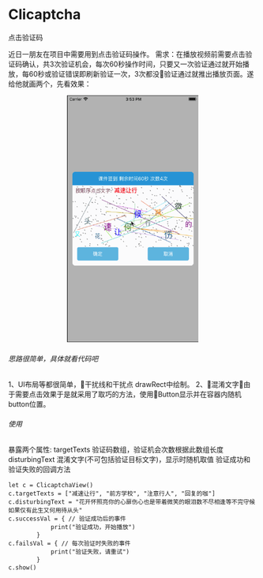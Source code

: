 # Clicaptcha
点击验证码

近日一朋友在项目中需要用到点击验证码操作。
需求：在播放视频前需要点击验证码确认，共3次验证机会，每次60秒操作时间，只要又一次验证通过就开始播放，每60秒或验证错误即刷新验证一次，3次都没验证通过就推出播放页面。遂给他就画两个，先看效果：
<p align="center">
<img src="https://github.com/qyfeng009/Clicaptcha/blob/master/1234.gif" width="266" height="500"/>
</p>

###### 思路很简单，具体就看代码吧
1、UI布局等都很简单，干扰线和干扰点 drawRect中绘制。
2、混淆文字由于需要点击效果于是就采用了取巧的方法，使用Button显示并在容器内随机button位置。

###### 使用
暴露两个属性:
targetTexts 验证码数组，验证机会次数根据此数组长度
disturbingText 混淆文字(不可包括验证目标文字)，显示时随机取值
验证成功和验证失败的回调方法
```
let c = ClicaptchaView()
c.targetTexts = ["减速让行", "前方学校", "注意行人", "回复的咖"]
c.disturbingText = "花开怀照亮你的心扉伤心也是带着微笑的眼泪数不尽相逢等不完守候如果仅有此生又何用待从头"
c.successVal = { // 验证成功后的事件
            print("验证成功，开始播放")
        }
c.failsVal = { // 每次验证时失败的事件
            print("验证失败，请重试")
        }
c.show()
    
```
